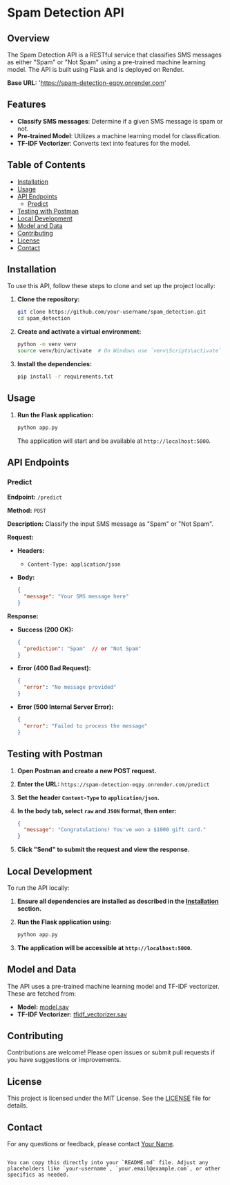# Spam Detection API

## Overview

The Spam Detection API is a RESTful service that classifies SMS messages as either "Spam" or "Not Spam" using a pre-trained machine learning model. The API is built using Flask and is deployed on Render.

**Base URL:** 'https://spam-detection-eqpy.onrender.com'

## Features

- **Classify SMS messages**: Determine if a given SMS message is spam or not.
- **Pre-trained Model**: Utilizes a machine learning model for classification.
- **TF-IDF Vectorizer**: Converts text into features for the model.

## Table of Contents

- [Installation](#installation)
- [Usage](#usage)
- [API Endpoints](#api-endpoints)
  - [Predict](#predict)
- [Testing with Postman](#testing-with-postman)
- [Local Development](#local-development)
- [Model and Data](#model-and-data)
- [Contributing](#contributing)
- [License](#license)
- [Contact](#contact)

## Installation

To use this API, follow these steps to clone and set up the project locally:

1. **Clone the repository:**

   ```bash
   git clone https://github.com/your-username/spam_detection.git
   cd spam_detection
   ```

2. **Create and activate a virtual environment:**

   ```bash
   python -m venv venv
   source venv/bin/activate  # On Windows use `venv\Scripts\activate`
   ```

3. **Install the dependencies:**

   ```bash
   pip install -r requirements.txt
   ```

## Usage

1. **Run the Flask application:**

   ```bash
   python app.py
   ```

   The application will start and be available at `http://localhost:5000`.

## API Endpoints

### Predict

**Endpoint:** `/predict`

**Method:** `POST`

**Description:** Classify the input SMS message as "Spam" or "Not Spam".

**Request:**

- **Headers:**
  - `Content-Type: application/json`

- **Body:**

  ```json
  {
    "message": "Your SMS message here"
  }
  ```

**Response:**

- **Success (200 OK):**

  ```json
  {
    "prediction": "Spam"  // or "Not Spam"
  }
  ```

- **Error (400 Bad Request):**

  ```json
  {
    "error": "No message provided"
  }
  ```

- **Error (500 Internal Server Error):**

  ```json
  {
    "error": "Failed to process the message"
  }
  ```

## Testing with Postman

1. **Open Postman and create a new POST request.**
2. **Enter the URL:** `https://spam-detection-eqpy.onrender.com/predict`
3. **Set the header `Content-Type` to `application/json`.**
4. **In the body tab, select `raw` and `JSON` format, then enter:**

   ```json
   {
     "message": "Congratulations! You've won a $1000 gift card."
   }
   ```

5. **Click "Send" to submit the request and view the response.**

## Local Development

To run the API locally:

1. **Ensure all dependencies are installed as described in the [Installation](#installation) section.**
2. **Run the Flask application using:**

   ```bash
   python app.py
   ```

3. **The application will be accessible at `http://localhost:5000`.**

## Model and Data

The API uses a pre-trained machine learning model and TF-IDF vectorizer. These are fetched from:

- **Model:** [model.sav](https://github.com/paravsyal02/spam_detection/releases/download/v1.0.0/model.sav)
- **TF-IDF Vectorizer:** [tfidf_vectorizer.sav](https://github.com/paravsyal02/spam_detection/releases/download/v1.0.0/tfidf_vectorizer.sav)

## Contributing

Contributions are welcome! Please open issues or submit pull requests if you have suggestions or improvements.

## License

This project is licensed under the MIT License. See the [LICENSE](LICENSE) file for details.

## Contact

For any questions or feedback, please contact [Your Name](mailto:your.email@example.com).
```

You can copy this directly into your `README.md` file. Adjust any placeholders like `your-username`, `your.email@example.com`, or other specifics as needed.
